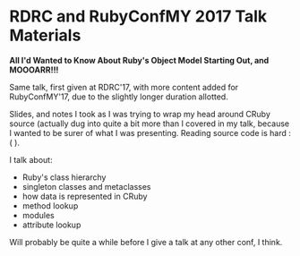 # RDRC and RubyConfMY 2017 Talk Materials

**All I'd Wanted to Know About Ruby's Object Model Starting Out, and MOOOARR!!!**

Same talk, first given at RDRC'17, with more content added for RubyConfMY'17, due to the slightly longer duration allotted.

Slides, and notes I took as I was trying to wrap my head around CRuby source (actually dug into quite a bit more than I covered in my talk, because I wanted to be surer of what I was presenting. Reading source code is hard :( ).

I talk about:
- Ruby's class hierarchy
- singleton classes and metaclasses
- how data is represented in CRuby
- method lookup
- modules
- attribute lookup

Will probably be quite a while before I give a talk at any other conf, I think.
